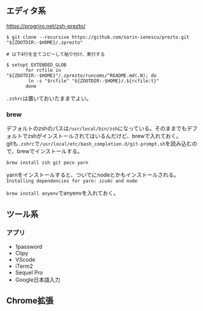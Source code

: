 ## エディタ系

https://progriro.net/zsh-prezto/

```
$ git clone --recursive https://github.com/sorin-ionescu/prezto.git "${ZDOTDIR:-$HOME}/.zprezto"

# 以下4行を全てコピーして貼り付け、実行する

$ setopt EXTENDED_GLOB
	   for rcfile in "${ZDOTDIR:-$HOME}"/.zprezto/runcoms/^README.md(.N); do
 		ln -s "$rcfile" "${ZDOTDIR:-$HOME}/.${rcfile:t}"
	   done
```

`.zshrc`は置いておいたままでよい。

### brew

デフォルトのzshのパスは`/usr/local/bin/zsh`になっている。そのままでもデフォルトでzshがインストールされてはいるんだけど、brewで入れておく。  
gitも`.zshrc`で`/usr/local/etc/bash_completion.d/git-prompt.sh`を読み込むので、brewでインストールする。

```
brew install zsh git peco yarn
```

yarnをインストールすると、ついでにnodeとかもインストールされる。  
`Installing dependencies for yarn: icu4c and node`

`brew install anyenv`でanyenvを入れておく。

## ツール系

### アプリ

- 1password
- Clipy
- VScode
- iTerm2
- Sequel Pro
- Google日本語入力

## Chrome拡張

